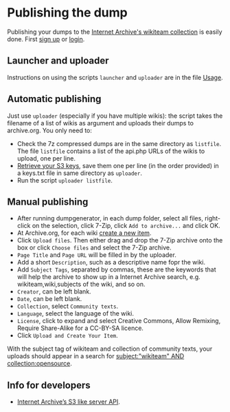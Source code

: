 # Publishing the dump

Publishing your dumps to the [Internet Archive's wikiteam collection](https://archive.org/details/wikiteam) is easily done. First [sign up](https://archive.org/account/signup) or [login](http://archive.org/account/login.php).

## Launcher and uploader

Instructions on using the scripts `launcher` and `uploader` are in the file [Usage](./USAGE.md).

## Automatic publishing

Just use `uploader` (especially if you have multiple wikis): the script takes the filename of a list of wikis as argument and uploads their dumps to archive.org. You only need to:

- Check the 7z compressed dumps are in the same directory as `listfile`. The file `listfile` contains a list of the api.php URLs of the wikis to upload, one per line.
- [Retrieve your S3 keys](http://www.archive.org/account/s3.php), save them one per line (in the order provided) in a keys.txt file in same directory as `uploader`.
- Run the script `uploader listfile`.

## Manual publishing

- After running dumpgenerator, in each dump folder, select all files, right-click on the selection, click 7-Zip, click `Add to archive...` and click OK.
- At Archive.org, for each wiki [create a new item](http://archive.org/create/).
- Click `Upload files`. Then either drag and drop the 7-Zip archive onto the box or click `Choose files` and select the 7-Zip archive.
- `Page Title` and `Page URL` will be filled in by the uploader.
- Add a short `Description`, such as a descriptive name fopr the wiki.
- Add `Subject Tags`, separated by commas, these are the keywords that will help the archive to show up in a Internet Archive search, e.g. wikiteam,wiki,subjects of the wiki, and so on.
- `Creator`, can be left blank.
- `Date`, can be left blank.
- `Collection`, select `Community texts`.
- `Language`, select the language of the wiki.
- `License`, click to expand and select Creative Commons, Allow Remixing, Require Share-Alike for a CC-BY-SA licence.
- Click `Upload and Create Your Item`.

With the subject tag of wikiteam and collection of community texts, your uploads should appear in a search for [subject:"wikiteam" AND collection:opensource](https://archive.org/search?query=subject%3A%22wikiteam%22+AND+collection%3Aopensource).

## Info for developers

- [Internet Archive’s S3 like server API](https://archive.org/developers/ias3.html).
